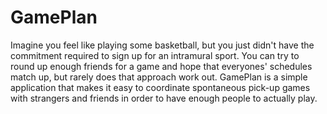 GamePlan
===================
Imagine you feel like playing some basketball, but you just didn't have the commitment required to sign up for an intramural sport. You can try to round up enough friends for a game and hope that everyones' schedules match up, but rarely does that approach work out. GamePlan is a simple application that makes it easy to coordinate spontaneous pick-up games with strangers and friends in order to have enough people to actually play.
